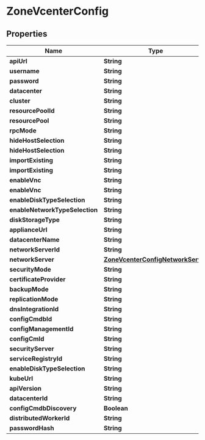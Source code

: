 

# ZoneVcenterConfig

## Properties

Name | Type | Description | Notes
------------ | ------------- | ------------- | -------------
**apiUrl** | **String** |  |  [optional]
**username** | **String** |  |  [optional]
**password** | **String** |  |  [optional]
**datacenter** | **String** |  |  [optional]
**cluster** | **String** |  |  [optional]
**resourcePoolId** | **String** |  |  [optional]
**resourcePool** | **String** |  |  [optional]
**rpcMode** | **String** |  |  [optional]
**hideHostSelection** | **String** |  |  [optional]
**hideHostSelection** | **String** |  |  [optional]
**importExisting** | **String** |  |  [optional]
**importExisting** | **String** |  |  [optional]
**enableVnc** | **String** |  |  [optional]
**enableVnc** | **String** |  |  [optional]
**enableDiskTypeSelection** | **String** |  |  [optional]
**enableNetworkTypeSelection** | **String** |  |  [optional]
**diskStorageType** | **String** |  |  [optional]
**applianceUrl** | **String** |  |  [optional]
**datacenterName** | **String** |  |  [optional]
**networkServerId** | **String** |  |  [optional]
**networkServer** | [**ZoneVcenterConfigNetworkServer**](ZoneVcenterConfigNetworkServer.md) |  |  [optional]
**securityMode** | **String** |  |  [optional]
**certificateProvider** | **String** |  |  [optional]
**backupMode** | **String** |  |  [optional]
**replicationMode** | **String** |  |  [optional]
**dnsIntegrationId** | **String** |  |  [optional]
**configCmdbId** | **String** |  |  [optional]
**configManagementId** | **String** |  |  [optional]
**configCmId** | **String** |  |  [optional]
**securityServer** | **String** |  |  [optional]
**serviceRegistryId** | **String** |  |  [optional]
**enableDiskTypeSelection** | **String** |  |  [optional]
**kubeUrl** | **String** |  |  [optional]
**apiVersion** | **String** |  |  [optional]
**datacenterId** | **String** |  |  [optional]
**configCmdbDiscovery** | **Boolean** |  |  [optional]
**distributedWorkerId** | **String** |  |  [optional]
**passwordHash** | **String** |  |  [optional]



